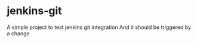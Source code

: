 # jenkins-git
A simple project to test jenkins git integration
And it should be triggered by a change
